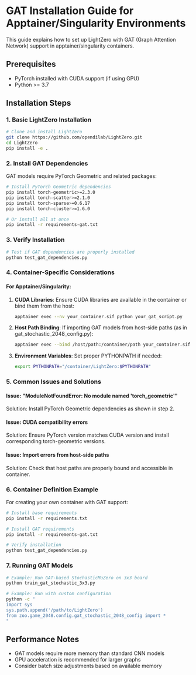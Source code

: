 # GAT Installation Guide for Apptainer/Singularity Environments

This guide explains how to set up LightZero with GAT (Graph Attention Network) support in apptainer/singularity containers.

## Prerequisites

- PyTorch installed with CUDA support (if using GPU)
- Python >= 3.7

## Installation Steps

### 1. Basic LightZero Installation

```bash
# Clone and install LightZero
git clone https://github.com/opendilab/LightZero.git
cd LightZero
pip install -e .
```

### 2. Install GAT Dependencies

GAT models require PyTorch Geometric and related packages:

```bash
# Install PyTorch Geometric dependencies
pip install torch-geometric>=2.3.0
pip install torch-scatter>=2.1.0 
pip install torch-sparse>=0.6.17
pip install torch-cluster>=1.6.0

# Or install all at once
pip install -r requirements-gat.txt
```

### 3. Verify Installation

```bash
# Test if GAT dependencies are properly installed
python test_gat_dependencies.py
```

### 4. Container-Specific Considerations

#### For Apptainer/Singularity:

1. **CUDA Libraries**: Ensure CUDA libraries are available in the container or bind them from the host:
   ```bash
   apptainer exec --nv your_container.sif python your_gat_script.py
   ```

2. **Host Path Binding**: If importing GAT models from host-side paths (as in gat_stochastic_2048_config.py):
   ```bash
   apptainer exec --bind /host/path:/container/path your_container.sif python config.py
   ```

3. **Environment Variables**: Set proper PYTHONPATH if needed:
   ```bash
   export PYTHONPATH="/container/LightZero:$PYTHONPATH"
   ```

### 5. Common Issues and Solutions

#### Issue: "ModuleNotFoundError: No module named 'torch_geometric'"
Solution: Install PyTorch Geometric dependencies as shown in step 2.

#### Issue: CUDA compatibility errors
Solution: Ensure PyTorch version matches CUDA version and install corresponding torch-geometric versions.

#### Issue: Import errors from host-side paths
Solution: Check that host paths are properly bound and accessible in container.

### 6. Container Definition Example

For creating your own container with GAT support:

```bash
# Install base requirements
pip install -r requirements.txt

# Install GAT requirements  
pip install -r requirements-gat.txt

# Verify installation
python test_gat_dependencies.py
```

### 7. Running GAT Models

```bash
# Example: Run GAT-based StochasticMuZero on 3x3 board
python train_gat_stochastic_3x3.py

# Example: Run with custom configuration
python -c "
import sys
sys.path.append('/path/to/LightZero')
from zoo.game_2048.config.gat_stochastic_2048_config import *
"
```

## Performance Notes

- GAT models require more memory than standard CNN models
- GPU acceleration is recommended for larger graphs
- Consider batch size adjustments based on available memory
